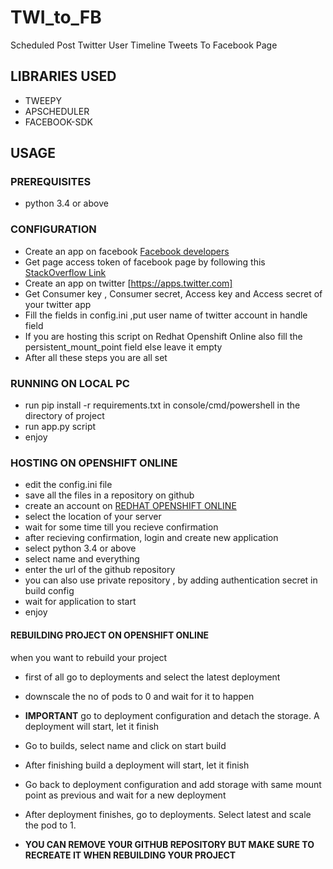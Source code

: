 # TWI_to_FB
Scheduled Post Twitter User Timeline Tweets To Facebook Page

## LIBRARIES USED
* TWEEPY  
* APSCHEDULER  
* FACEBOOK-SDK
  
## USAGE
### PREREQUISITES
* python 3.4 or above

### CONFIGURATION
* Create an app on facebook [Facebook developers](https://developers.facebook.com/apps/)   
* Get page access token of facebook page by following this [StackOverflow Link](https://stackoverflow.com/a/43570120)
* Create an app on twitter [https://apps.twitter.com]
* Get Consumer key , Consumer secret, Access key and Access secret of your twitter app
* Fill the fields in config.ini ,put user name of twitter account in handle field
* If you are hosting this script on Redhat Openshift Online also fill the persistent_mount_point field else leave it empty
* After all these steps you are all set

### RUNNING ON LOCAL PC
* run pip install -r requirements.txt in console/cmd/powershell in the directory of project
* run app.py script
* enjoy

### HOSTING ON OPENSHIFT ONLINE
* edit the config.ini file
* save all the files in a repository on github  
* create an account on [REDHAT OPENSHIFT ONLINE](https://www.openshift.com)
* select the location of your server 
* wait for some time till you recieve confirmation
* after recieving confirmation, login and create new application
* select python 3.4 or above
* select name and everything
* enter the url of the github repository
* you can also use private repository , by adding authentication secret in build config
* wait for application to start
* enjoy

#### REBUILDING PROJECT ON OPENSHIFT ONLINE  
when you want to rebuild your project  

* first of all go to deployments and select the latest deployment
* downscale the no of pods to 0 and wait for it to happen
*  **IMPORTANT** go to deployment configuration and detach the storage. A deployment will start, let it finish
* Go to builds, select name and click on start build
* After finishing build a deployment will start, let it finish
* Go back to deployment configuration and add storage with same mount point as previous and wait for a new deployment
* After deployment finishes, go to deployments. Select latest and scale the pod to 1.  

* **YOU CAN REMOVE YOUR GITHUB REPOSITORY BUT MAKE SURE TO RECREATE IT WHEN REBUILDING YOUR PROJECT**  
